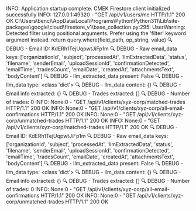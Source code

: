 INFO:     Application startup complete.
CMEK Firestore client initialized successfully
INFO:     127.0.0.1:49320 - "GET /api/v1/users/me HTTP/1.1" 200 OK
C:\Users\bencl\AppData\Local\Programs\Python\Python311\Lib\site-packages\google\cloud\firestore_v1\base_collection.py:295: UserWarning: Detected filter using positional arguments. Prefer using the 'filter' keyword argument instead.
  return query.where(field_path, op_string, value)
🔍 DEBUG - Email ID: KdERh1TejUqpwtJiFp1m
🔍 DEBUG - Raw email_data keys: ['organizationId', 'subject', 'processedAt', 'llmExtractedData', 'status', 'filename', 'senderEmail', 'uploadSessionId', 'confirmationDetected', 'emailTime', 'tradesCount', 'emailDate', 'createdAt', 'attachmentsText', 'bodyContent']
🔍 DEBUG - llm_extracted_data present: False
🔍 DEBUG - llm_data type: <class 'dict'>
🔍 DEBUG - llm_data content: {}
🔍 DEBUG - Email info extracted: {}
🔍 DEBUG - Trades extracted: []
🔍 DEBUG - Number of trades: 0
INFO:     None:0 - "GET /api/v1/clients/xyz-corp/matched-trades HTTP/1.1" 200 OK
INFO:     None:0 - "GET /api/v1/clients/xyz-corp/all-email-confirmations HTTP/1.1" 200 OK
INFO:     None:0 - "GET /api/v1/clients/xyz-corp/unmatched-trades HTTP/1.1" 200 OK
INFO:     None:0 - "GET /api/v1/clients/xyz-corp/matched-trades HTTP/1.1" 200 OK
🔍 DEBUG - Email ID: KdERh1TejUqpwtJiFp1m
🔍 DEBUG - Raw email_data keys: ['organizationId', 'subject', 'processedAt', 'llmExtractedData', 'status', 'filename', 'senderEmail', 'uploadSessionId', 'confirmationDetected', 'emailTime', 'tradesCount', 'emailDate', 'createdAt', 'attachmentsText', 'bodyContent']
🔍 DEBUG - llm_extracted_data present: False
🔍 DEBUG - llm_data type: <class 'dict'>
🔍 DEBUG - llm_data content: {}
🔍 DEBUG - Email info extracted: {}
🔍 DEBUG - Trades extracted: []
🔍 DEBUG - Number of trades: 0
INFO:     None:0 - "GET /api/v1/clients/xyz-corp/all-email-confirmations HTTP/1.1" 200 OK
INFO:     None:0 - "GET /api/v1/clients/xyz-corp/unmatched-trades HTTP/1.1" 200 OK